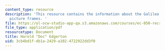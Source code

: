 ```yaml
---
content_type: resource
description: 'This resource contains the information about the Galileo studies and
  picture frames. '
file: https://ol-ocw-studio-app-qa.s3.amazonaws.com/courses/ec-050-recreate-experiments-from-history-inform-the-future-from-the-past-galileo-january-iap-2010/3cb4bd1fdb1a2429a1024722922dd3f0_MITEC_050IAP10_lec01.pdf
file_type: application/pdf
resourcetype: Document
title: Harold "Doc" Edgerton
uid: 3cb4bd1f-db1a-2429-a102-4722922dd3f0
---
```


